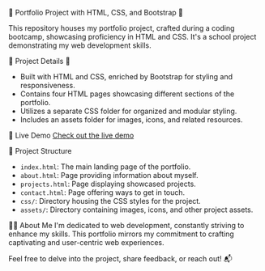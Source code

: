 🌟 Portfolio Project with HTML, CSS, and Bootstrap 🚀

This repository houses my portfolio project, crafted during a coding bootcamp, showcasing proficiency in HTML and CSS. It's a school project demonstrating my web development skills.

🚧 Project Details 🚧
- Built with HTML and CSS, enriched by Bootstrap for styling and responsiveness.
- Contains four HTML pages showcasing different sections of the portfolio.
- Utilizes a separate CSS folder for organized and modular styling.
- Includes an assets folder for images, icons, and related resources.

🔗 Live Demo
[Check out the live demo](<https://kernel-rb.github.io/Portolio-X1/index.html>)

📁 Project Structure
- `index.html`: The main landing page of the portfolio.
- `about.html`: Page providing information about myself.
- `projects.html`: Page displaying showcased projects.
- `contact.html`: Page offering ways to get in touch.
- `css/`: Directory housing the CSS styles for the project.
- `assets/`: Directory containing images, icons, and other project assets.

👨‍💻 About Me
I'm dedicated to web development, constantly striving to enhance my skills. This portfolio mirrors my commitment to crafting captivating and user-centric web experiences.

Feel free to delve into the project, share feedback, or reach out! 📬
